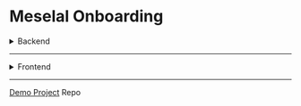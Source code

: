 # **Meselal Onboarding**

<details>
    <summary>Backend</summary>

## Backend

### Frameworks | IDE | DBMS

* [.NET 6.0][dotnetDownload]
* [Visual Studio 2022][visualStudioDownload]
* [Entity Framework Core][efCoreDocs]
* [SQL Server Express][sqlServerExpressDownload]

### Code Organization

#### Folder Structure

![Folder Structure][folderStructureScreenshot]

1. Contexts
    > Contains `classes` used to query and save instancesof our `entities`
2. Controllers
    > Contains our `API`s that receive requests from users and finally send back the responses.
3. DTOs
    > Contains `classes` for defining `Data Transfer Objects` (DTOs) used to define how the data will be sent over the network.
    >
    > [Data Transfer Object][dtoDocs] - is an object that carries data between processes.
4. Migrations
    > Contains code generated by `Entity Framework` and provides a way to keep the `database schema` in sync with our `data model`.
    >
    > Details on migrations reference can be found [here][migrationDetails].
5. Models
    > Contains `classes` to be mapped to SQL database tables.
6. Services
    > Contains `classes` and `interfaces` which are used to implement the business logic.
    >
    > This is where the magic happens.
7. Utils
    > Where we store our utility `classes` like Constants (system wide constants), Mapper Profile and more.

---

### Additional Resources

* .NET Guru [Patrick God][patrickGodYT]
* [C# Docs][cSharpDocs]
* [ASP.NET MVC Pattern][mvcPattern]
* [Using NuGet Packages][usingNuGetPackages]
* [The NuGet Packages Gallery][nuGetGallery]

</details>

---

<details>
    <summary>Frontend</summary>

## Frontend

</details>

---
[Demo Project][blogDemoRepo] Repo

<!-- LINK DEFINITIONS -->
<!-- BACKEND -->

[dotnetDownload]: https://dotnet.microsoft.com/en-us/download "Download .NET For Windows"

[visualStudioDownload]: https://visualstudio.microsoft.com/downloads "Download Visual Studio"

[efCoreDocs]: https://learn.microsoft.com/en-us/ef/core/ "Entity Framework Core Microsoft Docs"

[sqlServerExpressDownload]: https://www.microsoft.com/en-us/sql-server/sql-server-downloads "Download SQL Server Express"

[folderStructureScreenshot]: ./Folder%20Structure.jpg

[dtoDocs]: https://learn.microsoft.com/en-us/aspnet/web-api/overview/data/using-web-api-with-entity-framework/part-5 "Microsoft Docs on DTOs"

[migrationDetails]: https://learn.microsoft.com/en-us/ef/core/managing-schemas/migrations/?tabs=dotnet-core-cli

[patrickGodYT]: https://www.youtube.com/@PatrickGod, "Patrick God on YouTube"

[cSharpDocs]: https://learn.microsoft.com/en-us/dotnet/csharp/ "Official Microsoft Docs for C#"

[mvcPattern]: https://dotnet.microsoft.com/en-us/apps/aspnet/mvc "Microsoft Docs"

[usingNuGetPackages]: https://learn.microsoft.com/en-us/nuget/quickstart/install-and-use-a-package-in-visual-studio "Using a NuGet Package in Visual Studio"

[nuGetGallery]: https://www.nuget.org/packages "NuGet Gallery"

[blogDemoRepo]: https://github.com/wolfByte125/MeselalOnboarding.git "Blog Demo App"
<!-- FRONTEND -->
